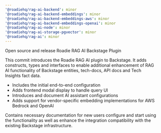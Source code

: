 ```yaml
---
'@roadiehq/rag-ai-backend': minor
'@roadiehq/rag-ai-backend-embeddings': minor
'@roadiehq/rag-ai-backend-embeddings-aws': minor
'@roadiehq/rag-ai-backend-embeddings-openai': minor
'@roadiehq/rag-ai-node': minor
'@roadiehq/rag-ai-storage-pgvector': minor
'@roadiehq/rag-ai': minor
---
```


Open source and release Roadie RAG AI Backstage Plugin

This commit introduces the Roadie RAG AI plugin to Backstage. It adds constructs, types and interfaces to enable additional enhancement of RAG AI functionality of Backstage entities, tech-docs, API docs and Tech Insights fact data.

* Includes the initial end-to-end configuration
* Adds frontend modal display to handle query UI
* Introduces and document AI assistant configurations
* Adds support for vendor-specific embedding implementations for AWS Bedrock and OpenAI


Contains necessary documentation for new users configure and start using the functionality as well as enhance the integration compatibility with the existing Backstage infrastructure.

